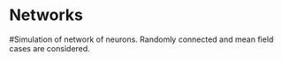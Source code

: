 # Networks

#Simulation of network of neurons. Randomly connected and mean field cases are considered.
